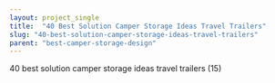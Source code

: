 ```yaml
---
layout: project_single
title:  "40 Best Solution Camper Storage Ideas Travel Trailers"
slug: "40-best-solution-camper-storage-ideas-travel-trailers"
parent: "best-camper-storage-design"
---
```

40 best solution camper storage ideas travel trailers (15)